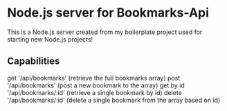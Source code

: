# Node.js server for Bookmarks-Api

This is a Node.js server created from my boilerplate project used for starting new Node.js projects!

## Capabilities
get '/api/bookmarks' (retrieve the full bookmarks array)
post '/api/bookmarks' (post a new bookmark to the array)
get by id '/api/bookmarks/:id' (retrieve a single bookmark by id)
delete '/api/bookmarks/:id' (delete a single bookmark from the array based on id)
